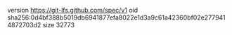 version https://git-lfs.github.com/spec/v1
oid sha256:0d4bf388b5019db6941877efa8022e1d3a9c61a42360bf02e2779414872703d2
size 32773
